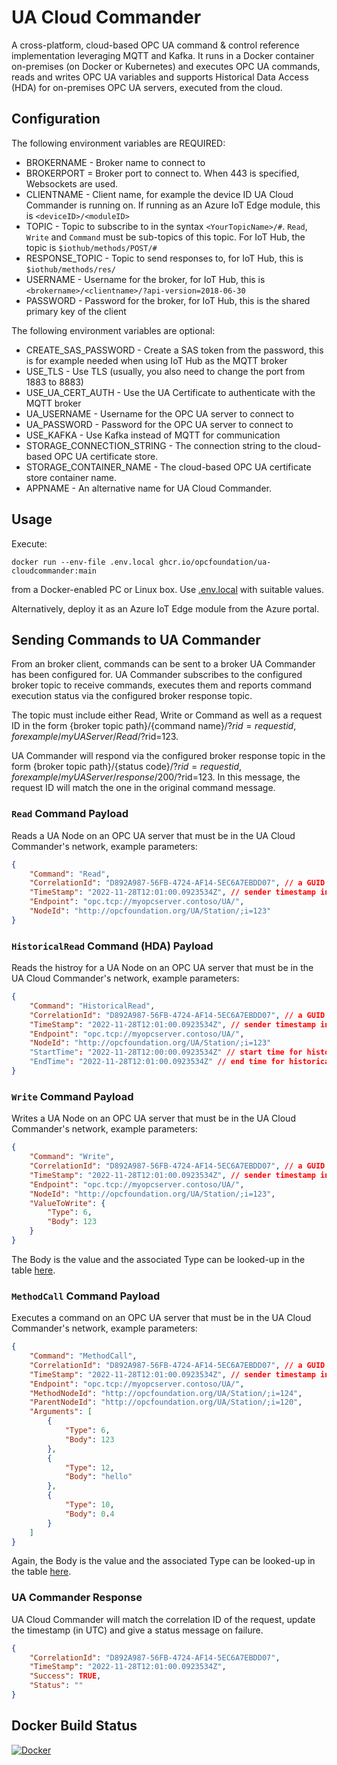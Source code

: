 # UA Cloud Commander

A cross-platform, cloud-based OPC UA command & control reference implementation leveraging MQTT and Kafka. It runs in a Docker container on-premises (on Docker or Kubernetes) and executes OPC UA commands, reads and writes OPC UA variables and supports Historical Data Access (HDA) for on-premises OPC UA servers, executed from the cloud.

## Configuration

The following environment variables are REQUIRED:

* BROKERNAME - Broker name to connect to
* BROKERPORT = Broker port to connect to. When 443 is specified, Websockets are used.
* CLIENTNAME - Client name, for example the device ID UA Cloud Commander is running on. If running as an Azure IoT Edge module, this is `<deviceID>/<moduleID>`
* TOPIC - Topic to subscribe to in the syntax `<YourTopicName>/#`. `Read`, `Write` and `Command` must be sub-topics of this topic. For IoT Hub, the topic is `$iothub/methods/POST/#`
* RESPONSE_TOPIC - Topic to send responses to, for IoT Hub, this is `$iothub/methods/res/`
* USERNAME - Username for the broker, for IoT Hub, this is `<brokername>/<clientname>/?api-version=2018-06-30`
* PASSWORD - Password for the broker, for IoT Hub, this is the shared primary key of the client

The following environment variables are optional:

* CREATE_SAS_PASSWORD - Create a SAS token from the password, this is for example needed when using IoT Hub as the MQTT broker
* USE_TLS - Use TLS (usually, you also need to change the port from 1883 to 8883)
* USE_UA_CERT_AUTH - Use the UA Certificate to authenticate with the MQTT broker
* UA_USERNAME - Username for the OPC UA server to connect to
* UA_PASSWORD - Password for the OPC UA server to connect to
* USE_KAFKA - Use Kafka instead of MQTT for communication
* STORAGE_CONNECTION_STRING - The connection string to the cloud-based OPC UA certificate store.
* STORAGE_CONTAINER_NAME - The cloud-based OPC UA certificate store container name.
* APPNAME - An alternative name for UA Cloud Commander.

## Usage

Execute:

```shell
docker run --env-file .env.local ghcr.io/opcfoundation/ua-cloudcommander:main
```

from a Docker-enabled PC or Linux box. Use [.env.local](.env.local) with suitable values.

Alternatively, deploy it as an Azure IoT Edge module from the Azure portal.

## Sending Commands to UA Commander
From an broker client, commands can be sent to a broker UA Commander has been configured for. UA Commander subscribes to the configured broker topic to receive commands, executes them and reports command execution status via the configured broker response topic.

The topic must include either Read, Write or Command as well as a request ID in the form {broker topic path}/{command name}/?$rid={request id}, for example /myUAServer/Read/?$rid=123.

UA Commander will respond via the configured broker response topic in the form {broker topic path}/{status code}/?$rid={request id}, for example /myUAServer/response/200/?$rid=123. In this message, the request ID will match the one in the original command message.

### `Read` Command Payload

Reads a UA Node on an OPC UA server that must be in the UA Cloud Commander's network, example parameters:

```json
{
    "Command": "Read",
    "CorrelationId": "D892A987-56FB-4724-AF14-5EC6A7EBDD07", // a GUID
    "TimeStamp": "2022-11-28T12:01:00.0923534Z", // sender timestamp in UTC
    "Endpoint": "opc.tcp://myopcserver.contoso/UA/",
    "NodeId": "http://opcfoundation.org/UA/Station/;i=123"
}
```

### `HistoricalRead` Command (HDA) Payload

Reads the histroy for a UA Node on an OPC UA server that must be in the UA Cloud Commander's network, example parameters:

```json
{
    "Command": "HistoricalRead",
    "CorrelationId": "D892A987-56FB-4724-AF14-5EC6A7EBDD07", // a GUID
    "TimeStamp": "2022-11-28T12:01:00.0923534Z", // sender timestamp in UTC
    "Endpoint": "opc.tcp://myopcserver.contoso/UA/",
    "NodeId": "http://opcfoundation.org/UA/Station/;i=123"
    "StartTime": "2022-11-28T12:00:00.0923534Z" // start time for historical values
    "EndTime": "2022-11-28T12:01:00.0923534Z" // end time for historical values
}
```

### `Write` Command Payload

Writes a UA Node on an OPC UA server that must be in the UA Cloud Commander's network, example parameters:

```json
{
    "Command": "Write",
    "CorrelationId": "D892A987-56FB-4724-AF14-5EC6A7EBDD07", // a GUID
    "TimeStamp": "2022-11-28T12:01:00.0923534Z", // sender timestamp in UTC
    "Endpoint": "opc.tcp://myopcserver.contoso/UA/",
    "NodeId": "http://opcfoundation.org/UA/Station/;i=123",
    "ValueToWrite": {
        "Type": 6,
        "Body": 123
    }
}
```

The Body is the value and the associated Type can be looked-up in the table [here](https://reference.opcfoundation.org/v104/Core/docs/Part6/5.1.2/).

### `MethodCall` Command Payload

Executes a command on an OPC UA server that must be in the UA Cloud Commander's network, example parameters:

```json
{
    "Command": "MethodCall",
    "CorrelationId": "D892A987-56FB-4724-AF14-5EC6A7EBDD07", // a GUID
    "TimeStamp": "2022-11-28T12:01:00.0923534Z", // sender timestamp in UTC
    "Endpoint": "opc.tcp://myopcserver.contoso/UA/",
    "MethodNodeId": "http://opcfoundation.org/UA/Station/;i=124",
    "ParentNodeId": "http://opcfoundation.org/UA/Station/;i=120",
    "Arguments": [
        {
            "Type": 6,
            "Body": 123
        },
        {
            "Type": 12,
            "Body": "hello"
        },
        {
            "Type": 10,
            "Body": 0.4
        }
    ]
}
```

Again, the Body is the value and the associated Type can be looked-up in the table [here](https://reference.opcfoundation.org/v104/Core/docs/Part6/5.1.2/).

### UA Commander Response

UA Cloud Commander will match the correlation ID of the request, update the timestamp (in UTC) and give a status message on failure.

```json
{
    "CorrelationId": "D892A987-56FB-4724-AF14-5EC6A7EBDD07",
    "TimeStamp": "2022-11-28T12:01:00.0923534Z",
    "Success": TRUE,
    "Status": ""
}
```

## Docker Build Status

[![Docker](https://github.com/barnstee/UA-CloudCommander/actions/workflows/docker-publish.yml/badge.svg)](https://github.com/barnstee/UA-CloudCommander/actions/workflows/docker-publish.yml)
